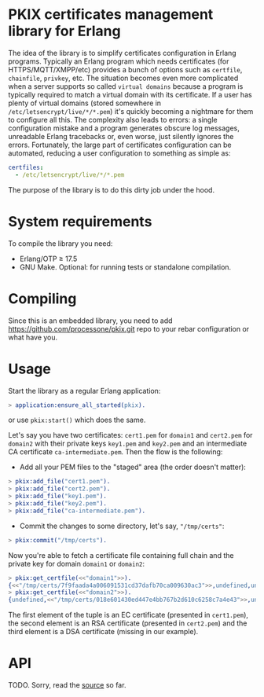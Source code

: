 PKIX certificates management library for Erlang
===============================================
The idea of the library is to simplify certificates configuration in Erlang programs.
Typically an Erlang program which needs certificates (for HTTPS/MQTT/XMPP/etc)
provides a bunch of options such as `certfile`, `chainfile`, `privkey`, etc.
The situation becomes even more complicated when a server supports so called `virtual domains`
because a program is typically required to match a virtual domain with its certificate.
If a user has plenty of virtual domains (stored somewhere in `/etc/letsencrypt/live/*/*.pem`)
it's quickly becoming a nightmare for them to configure all this. The complexity also leads to
errors: a single configuration mistake and a program generates obscure log messages,
unreadable Erlang tracebacks or, even worse, just silently ignores the errors. Fortunately,
the large part of certificates configuration can be automated, reducing a user configuration
to something as simple as:
```yaml
certfiles:
  - /etc/letsencrypt/live/*/*.pem
```
The purpose of the library is to do this dirty job under the hood.

# System requirements

To compile the library you need:

 - Erlang/OTP ≥ 17.5
 - GNU Make. Optional: for running tests or standalone compilation.

# Compiling

Since this is an embedded library, you need to add https://github.com/processone/pkix.git
repo to your rebar configuration or what have you.

# Usage

Start the library as a regular Erlang application:
```erl
> application:ensure_all_started(pkix).
```
or use `pkix:start()` which does the same.

Let's say you have two certificates: `cert1.pem` for `domain1` and `cert2.pem`
for `domain2` with their private keys `key1.pem` and `key2.pem` and
an intermediate CA certificate `ca-intermediate.pem`. Then the flow is the following:
- Add all your PEM files to the "staged" area (the order doesn't matter):
```erl
> pkix:add_file("cert1.pem").
> pkix:add_file("cert2.pem").
> pkix:add_file("key1.pem").
> pkix:add_file("key2.pem").
> pkix:add_file("ca-intermediate.pem").
```
- Commit the changes to some directory, let's say, `"/tmp/certs"`:
```erl
> pkix:commit("/tmp/certs").
```
Now you're able to fetch a certificate file containing full chain and the
private key for domain `domain1` or `domain2`:
```erl
> pkix:get_certfile(<<"domain1">>).
{<<"/tmp/certs/7f9faada4a006091531cd37dafb70ca009630ac3">>,undefined,undefined}
> pkix:get_certfile(<<"domain2">>).
{undefined,<<"/tmp/certs/018e601430ed447e4bb767b2d610c6258c7a4e43">>,undefined}
```
The first element of the tuple is an EC certificate (presented in `cert1.pem`),
the second element is an RSA certificate (presented in `cert2.pem`) and the third element
is a DSA certificate (missing in our example).

# API
TODO. Sorry, read the [source](https://github.com/processone/pkix/blob/master/src/pkix.erl) so far.
